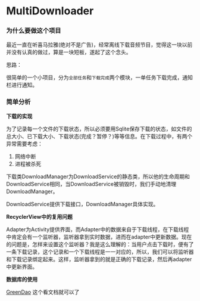 # MultiDownloader

### 为什么要做这个项目

最近一直在听喜马拉雅(绝对不是广告)，经常离线下载音频节目，觉得这一块以前并没有认真的做过，算是一块短板，遂起了这个念头。

思路：

很简单的一个小项目，分为`全部任务`和`下载完成`两个模块，一单任务下载完成，通知栏进行通知。

### 简单分析

**下载的实现**

为了记录每一个文件的下载状态，所以必须要用Sqlite保存下载的状态，如文件的总大小、已下载大小、下载状态(完成？暂停？)等等信息。在下载过程中，有两个异常需要考虑：

1. 网络中断
2. 进程被杀死

下载类DownloadManager为DownloadService的静态类，所以他的生命周期和DownloadService相同，当DownloadService被销毁时，我们手动地清理DownloadManager。

DownloadService提供下载接口，DownloadManager具体实现。

**RecyclerView中的复用问题**

Adapter为Activity提供界面，而Adapter中的数据来自于下载线程，在下载线程中肯定会有一个监听器，监听器拿到实时数据，进而在adapter中更新数据。现在的问题是，怎样来设置这个监听器？我是这么理解的：当用户点击下载时，便有了一条下载记录，这个记录和一个下载线程是一一对应的，所以，我们可以将监听器和下载记录绑定起来。这样，监听器拿到的就是正确的下载记录，然后再adapter中更新界面。

**数据库的使用**

[GreenDao](https://github.com/greenrobot/greenDAO) 这个看文档就可以了



 

